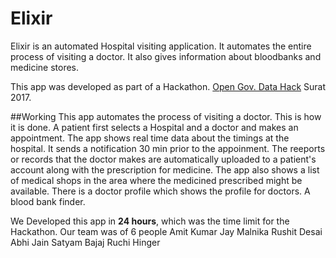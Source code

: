 # Elixir

Elixir is an automated Hospital visiting application. It automates the entire process of visiting a doctor. It also gives information about bloodbanks and medicine stores.

This app was developed as part of a Hackathon.
[Open Gov. Data Hack](https://event.data.gov.in/challenges/opengovdatahack-surat/) Surat 2017.

##Working
This app automates the process of visiting a doctor. This is how it is done.
A patient first selects a Hospital and a doctor and makes an appointment. The app shows real time data about the timings at the hospital. It sends a notification 30 min prior to the appoinment. The reeports or records that the doctor makes are automatically uploaded to a patient's account along with the prescription for medicine. The app also shows a list of medical shops in the area where the medicined prescribed might be available. 
There is a doctor profile which shows the profile for doctors.
A blood bank finder.

We Developed this app in **24 hours**, which was the time limit for the Hackathon.
Our team was of 6 people
Amit Kumar
Jay Malnika
Rushit Desai
Abhi Jain
Satyam Bajaj
Ruchi Hinger
